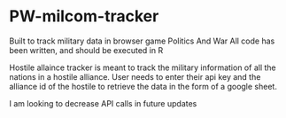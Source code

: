 # PW-milcom-tracker
Built to track military data in browser game Politics And War
All code has been written, and should be executed in R

Hostile allaince tracker is meant to track the military information of all the nations in a hostile alliance.
User needs to enter their api key and the alliance id of the hostile to retrieve the data in the form of a google sheet.

I am looking to decrease API calls in future updates
